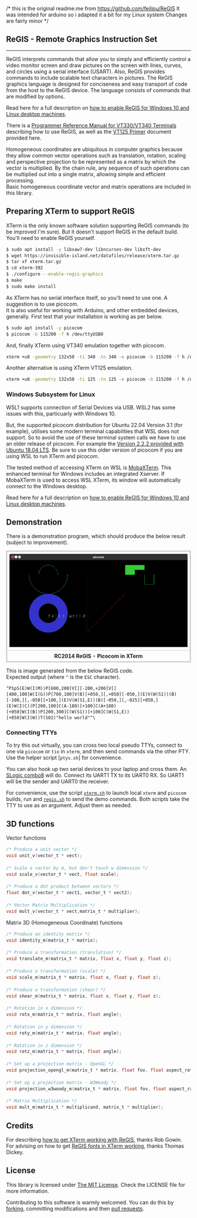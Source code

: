 /*
	this is the original readme.me from https://github.com/feilipu/ReGIS
	It was intended for arduino so i adapted it a bit for my Linux system
	Changes are fairly minor
*/

## ReGIS - Remote Graphics Instruction Set
------------

ReGIS interprets commands that allow you to simply and efficiently control a video monitor screen and draw pictures on the screen with lines, curves, and circles using a serial interface (USART). Also, ReGIS provides commands to include scalable text characters in pictures. The ReGIS graphics language is designed for conciseness and easy transport of code from the host to the ReGIS device. The language consists of commands that are modified by options.

Read here for a full description on [how to enable ReGIS for Windows 10 and Linux desktop machines](https://feilipu.me/2022/09/28/regis-serial-graphics-for-arduino-rc2014/).

There is a [Programmer Reference Manual for VT330/VT340 Terminals](https://vt100.net/docs/vt3xx-gp/) describing how to use ReGIS, as well as the [VT125 Primer](https://github.com/feilipu/ReGIS/blob/main/doc/EK-VT125-GI-001_VT125_ReGIS_Primer_May82.pdf) document provided here.

Homogeneous coordinates are ubiquitous in computer graphics because they allow common vector operations such as translation, rotation, scaling and perspective projection to be represented as a matrix by which the vector is multiplied. By the chain rule, any sequence of such operations can be multiplied out into a single matrix, allowing simple and efficient processing.<br>
Basic homogeneous coordinate vector and matrix operations are included in this library.

## Preparing XTerm to support ReGIS

XTerm is the only known software solution supporting ReGIS commands (to be improved I'm sure). But it doesn't support ReGIS in the default build. You'll need to enable ReGIS yourself.
``` sh
$ sudo apt install -y libxaw7-dev libncurses-dev libxft-dev
$ wget https://invisible-island.net/datafiles/release/xterm.tar.gz
$ tar xf xterm.tar.gz
$ cd xterm-392
$ ./configure --enable-regis-graphics
$ make
$ sudo make install
```

As XTerm has no serial interface itself, so you'll need to use one. A suggestion is to use picocom.<br>
It is also useful for working with Arduino, and other embedded devices, generally. First test that your installation is working as per below.

``` sh
$ sudo apt install -y picocom
$ picocom -b 115200 -f h /dev/ttyUSB0
```

And, finally XTerm using VT340 emulation together with picocom.
``` sh
xterm +u8 -geometry 132x50 -ti 340 -tn 340 -e picocom -b 115200 -f h /dev/ttyUSB0
```

Another alternative is using XTerm VT125 emulation.
``` sh
xterm +u8 -geometry 132x50 -ti 125 -tn 125 -e picocom -b 115200 -f h /dev/ttyUSB0
```

### Windows Subsystem for Linux

WSL1 supports connection of Serial Devices via USB. WSL2 has some issues with this, particuarly with Windows 10.

But, the supported picocom distribution for Ubuntu 22.04 Version 3.1 (for example), utilises some modern terminal capabilities that WSL does not support.
So to avoid the use of these terminal system calls we have to use an older release of picocom. For example the [Version 2.2.2 provided with Ubuntu 18.04 LTS](https://manpages.ubuntu.com/manpages/bionic/man1/picocom.1.html). Be sure to use this older version of picocom if you are using WSL to run XTerm and picocom.

The tested method of accessing XTerm on WSL is [MobaXTerm](https://mobaxterm.mobatek.net/). This enhanced terminal for Windows includes an integrated Xserver. If MobaXTerm is used to access WSL XTerm, its window will automatically connect to the Windows desktop.

Read here for a full description on [how to enable ReGIS for Windows 10 and Linux desktop machines](https://feilipu.me/2022/09/28/regis-serial-graphics-for-arduino-rc2014/).

## Demonstration

There is a demonstration program, which should produce the below result (subject to improvement).

<div>
<table style="border: 2px solid #cccccc;">
<tbody>
<tr>
<td style="border: 1px solid #cccccc; padding: 6px;"><a href="https://github.com/feilipu/ReGIS/blob/main/examples/regis_demo/regis_demo.png" target="_blank"><img src="https://github.com/feilipu/ReGIS/blob/main/examples/regis_demo/regis_demo.png"/></a></td>
</tr>
<tr>
<th style="border: 1px solid #cccccc; padding: 6px;"><centre>RC2014 ReGIS - Picocom in XTerm<center></th>
</tr>
</tbody>
</table>
</div>

This is image generated from the below ReGIS code.<br>
Expected output (where `^` is the `ESC` character).
```
^P1pS(E)W(I(M))P[600,200]V[][-200,+200]V[][400,100]W(I(G))P[700,100]V(B)[+050,][,+050][-050,](E)V(W(S1))(B)[-100,][,-050][+100,](E)V(W(S1,E))(B)[-050,][,-025][+050,](E)W(I(C))P[200,100]C(A-180)[+100]C(A+180)[+050]W(I(B))P[200,300]C(W(S1))[+100]C(W(S1,E))[+050]W(I(W))T(S02)"hello world"^\
```

### Connecting TTYs

To try this out virtually, you can cross two local pseudo TTYs, connect to one
via `picocom` or `tio` in `xterm`, and then send commands via the other PTY.
Use the helper script [`ptys.sh`] for convenience.

You can also hook up two serial devices to your laptop and cross them.
An [SLogic combo8](https://wiki.sipeed.com/hardware/en/logic_analyzer/combo8/)
will do. Connect its UART1 TX to its UART0 RX. So UART1 will be the sender and
UART0 the receiver.

For convenience, use the script [`xterm.sh`](xterm.sh) to launch local `xterm`
and `picocom` builds, run and [`regis.sh`](regis.sh) to send the demo commands.
Both scripts take the TTY to use as an argument. Adjust them as needed.

## 3D functions

Vector functions

```C
/* Produce a unit vector */
void unit_v(vector_t * vect);

/* Scale a vector by m, but don't touch w dimension */
void scale_v(vector_t * vect, float scale);

/* Produce a dot product between vectors */
float dot_v(vector_t * vect1, vector_t * vect2);

/* Vector Matrix Multiplication */
void mult_v(vector_t * vect,matrix_t * multiplier);
```

Matrix 3D (Homogeneous Coordinate) functions

```C
/* Produce an identity matrix */
void identity_m(matrix_t * matrix);

/* Produce a transformation (translation) */
void translate_m(matrix_t * matrix, float x, float y, float z);

/* Produce a transformation (scale) */
void scale_m(matrix_t * matrix, float x, float y, float z);

/* Produce a transformation (shear) */
void shear_m(matrix_t * matrix, float x, float y, float z);

/* Rotation in x dimension */
void rotx_m(matrix_t * matrix, float angle);

/* Rotation in y dimension */
void roty_m(matrix_t * matrix, float angle);

/* Rotation in z dimension */
void rotz_m(matrix_t * matrix, float angle);

/* Set up a projection matrix - OpenGL */
void projection_opengl_m(matrix_t * matrix, float fov, float aspect_ratio, float near, float far);

/* Set up a projection matrix - W3Woody */
void projection_w3woody_m(matrix_t * matrix, float fov, float aspect_ratio, float near, float far);

/* Matrix Multiplication */
void mult_m(matrix_t * multiplicand, matrix_t * multiplier);
```


## Credits

For describing [how to get XTerm working with ReGIS](https://groups.google.com/g/rc2014-z80/c/fuji5iuJ3Jc/m/FNYwGGbaAQAJ), thanks Rob Gowin.<br>
For advising on how to get [ReGIS fonts in XTerm working](https://github.com/feilipu/z88dk-libraries/commit/107c23d2f31791b0a35bfc8833a7747a84544649#diff-45390165fce0bae9bf04313a098b2a42d5d727bf90d4be040f01ec0f7fee969d), thanks Thomas Dickey.

## License

This library is licensed under [The MIT License](http://opensource.org/licenses/mit-license.php). Check the LICENSE file for more information.

Contributing to this software is warmly welcomed. You can do this by [forking](https://help.github.com/articles/fork-a-repo), committing modifications and then [pull requests](https://help.github.com/articles/using-pull-requests).
